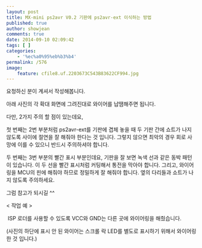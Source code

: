 ```yaml
---
layout: post
title: MX-mini ps2avr V0.2 기판에 ps2avr-ext 이식하는 방법
published: true
author: showjean
comments: true
date: 2014-09-10 02:09:42
tags: [ ]
categories:
    - '%ec%a0%95%eb%b3%b4'
permalink: /576
image:
    feature: cfile8.uf.2203673C543B83622CF994.jpg
---
```

요청하신 분이 계셔서 작성해봅니다.





아래 사진의 각 확대 화면에 그려진대로 와이어를 납땜해주면 됩니다.



다만, 2가지 주의 할 점이 있는데요,



첫 번째는 2번 부분처럼 ps2avr-ext를 기판에 겹체 놓을 때 두 기판 간에 쇼트가 나지 않도록 사이에 절연을 잘 해줘야 한다는 것 입니다. 그렇지 않으면 최악의 경우 회로 사망에 이를 수 있으니 반드시 주의하셔야 합니다.



두 번째는 3번 부분의 빨간 표시 부분인데요, 기판을 잘 보면 녹색 선과 같은 동박 패턴이 있습니다. 이 두 선을 빨간 표시처럼 커팅해서 통전을 막아야 합니다. 그리고, 와이어링을 MCU의 핀에&nbsp;해줘야 하므로 정밀하게 잘 해줘야 합니다. 옆의 다리들과 쇼트가 나지 않도록 주의하세요.



그럼 참고가 되시길 ^^






  








< 작업 예 >&nbsp;

&nbsp;ISP 로더를 사용할 수 있도록 VCC와 GND는 다른 곳에 와이어링을 해줬습니다.

(사진의 하단에 표시 안 된&nbsp;와이어는 스크롤 락 LED를 별도로 표시하기 위해서 와이어링 한 것 입니다.)




  





  
